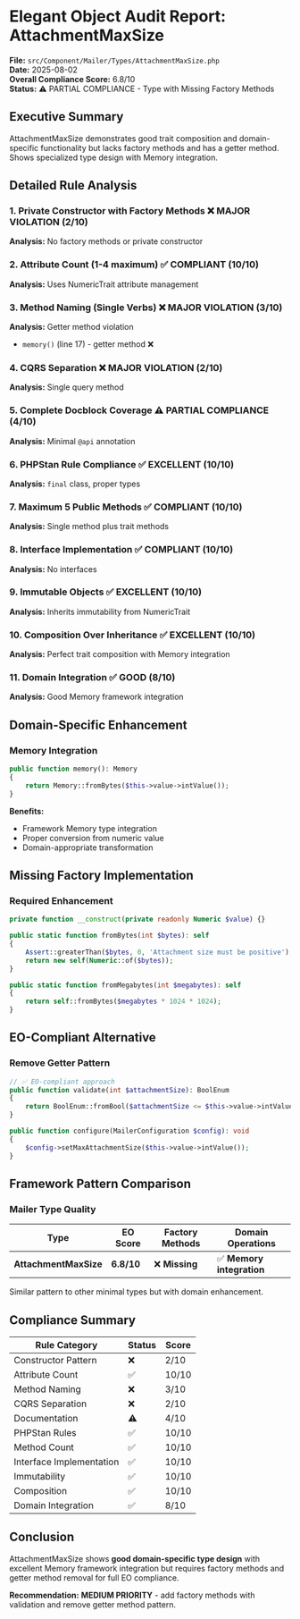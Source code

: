# Elegant Object Audit Report: AttachmentMaxSize

**File:** `src/Component/Mailer/Types/AttachmentMaxSize.php`  
**Date:** 2025-08-02  
**Overall Compliance Score:** 6.8/10  
**Status:** ⚠️ PARTIAL COMPLIANCE - Type with Missing Factory Methods

## Executive Summary

AttachmentMaxSize demonstrates good trait composition and domain-specific functionality but lacks factory methods and has a getter method. Shows specialized type design with Memory integration.

## Detailed Rule Analysis

### 1. Private Constructor with Factory Methods ❌ MAJOR VIOLATION (2/10)
**Analysis:** No factory methods or private constructor

### 2. Attribute Count (1-4 maximum) ✅ COMPLIANT (10/10)  
**Analysis:** Uses NumericTrait attribute management

### 3. Method Naming (Single Verbs) ❌ MAJOR VIOLATION (3/10)
**Analysis:** Getter method violation
- `memory()` (line 17) - getter method ❌

### 4. CQRS Separation ❌ MAJOR VIOLATION (2/10)
**Analysis:** Single query method

### 5. Complete Docblock Coverage ⚠️ PARTIAL COMPLIANCE (4/10)
**Analysis:** Minimal `@api` annotation

### 6. PHPStan Rule Compliance ✅ EXCELLENT (10/10)
**Analysis:** `final` class, proper types

### 7. Maximum 5 Public Methods ✅ COMPLIANT (10/10)
**Analysis:** Single method plus trait methods

### 8. Interface Implementation ✅ COMPLIANT (10/10)  
**Analysis:** No interfaces

### 9. Immutable Objects ✅ EXCELLENT (10/10)
**Analysis:** Inherits immutability from NumericTrait

### 10. Composition Over Inheritance ✅ EXCELLENT (10/10)
**Analysis:** Perfect trait composition with Memory integration

### 11. Domain Integration ✅ GOOD (8/10)
**Analysis:** Good Memory framework integration

## Domain-Specific Enhancement

### Memory Integration
```php
public function memory(): Memory
{
    return Memory::fromBytes($this->value->intValue());
}
```

**Benefits:**
- Framework Memory type integration
- Proper conversion from numeric value
- Domain-appropriate transformation

## Missing Factory Implementation

### Required Enhancement
```php
private function __construct(private readonly Numeric $value) {}

public static function fromBytes(int $bytes): self
{
    Assert::greaterThan($bytes, 0, 'Attachment size must be positive');
    return new self(Numeric::of($bytes));
}

public static function fromMegabytes(int $megabytes): self
{
    return self::fromBytes($megabytes * 1024 * 1024);
}
```

## EO-Compliant Alternative

### Remove Getter Pattern
```php
// ✅ EO-compliant approach
public function validate(int $attachmentSize): BoolEnum
{
    return BoolEnum::fromBool($attachmentSize <= $this->value->intValue());
}

public function configure(MailerConfiguration $config): void
{
    $config->setMaxAttachmentSize($this->value->intValue());
}
```

## Framework Pattern Comparison

### Mailer Type Quality

| Type | EO Score | Factory Methods | Domain Operations |
|------|----------|-----------------|-------------------|
| **AttachmentMaxSize** | **6.8/10** | ❌ **Missing** | ✅ **Memory integration** |

Similar pattern to other minimal types but with domain enhancement.

## Compliance Summary

| Rule Category | Status | Score |
|---------------|--------|-------|
| Constructor Pattern | ❌ | 2/10 |
| Attribute Count | ✅ | 10/10 |
| Method Naming | ❌ | 3/10 |
| CQRS Separation | ❌ | 2/10 |
| Documentation | ⚠️ | 4/10 |
| PHPStan Rules | ✅ | 10/10 |
| Method Count | ✅ | 10/10 |
| Interface Implementation | ✅ | 10/10 |
| Immutability | ✅ | 10/10 |
| Composition | ✅ | 10/10 |
| Domain Integration | ✅ | 8/10 |

## Conclusion

AttachmentMaxSize shows **good domain-specific type design** with excellent Memory framework integration but requires factory methods and getter method removal for full EO compliance.

**Recommendation:** **MEDIUM PRIORITY** - add factory methods with validation and remove getter method pattern.